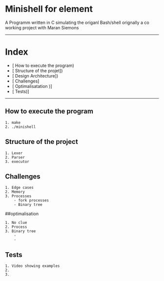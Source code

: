 # Minishell for element
A Programm written in C simulating the origanl Bash/shell
orignally a co working project with Maran Siemons

---
# Index 

* [ How to execute the program)
* [ Structure of the projet])
* [ Design Architecture])
* [ Challenges]
* [ Optimalisatation )]
* [ Tests)]

---

## How to execute the program

```
1. make
2. ./minishell

```


## Structure of the project

```
1. Lexer
2. Parser
3. executor

```

## Challenges 

```
1. Edge cases
2. Memory
3. Processes
    - fork processes
    - Binary tree
```

##optimalisation

```
1. No clue
2. Process
3. Binary tree
    - 
    - 
```


## Tests

```
1. Video showing examples
2. 
3. 
```